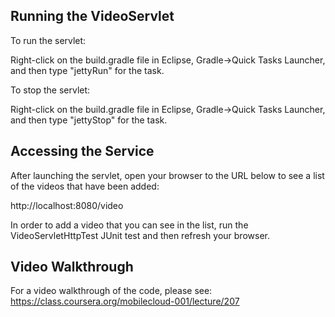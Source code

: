 ## Running the VideoServlet

To run the servlet:

Right-click on the build.gradle file in Eclipse, Gradle->Quick Tasks Launcher,
and then type "jettyRun" for the task. 

To stop the servlet:

Right-click on the build.gradle file in Eclipse, Gradle->Quick Tasks Launcher,
and then type "jettyStop" for the task.

## Accessing the Service

After launching the servlet, open your browser to the URL below to see a list of
the videos that have been added:

http://localhost:8080/video

In order to add a video that you can see in the list, run the VideoServletHttpTest
JUnit test and then refresh your browser.


## Video Walkthrough

For a video walkthrough of the code, please see: 
https://class.coursera.org/mobilecloud-001/lecture/207


